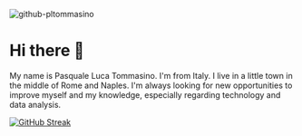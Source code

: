 ![github-pltommasino](https://github.com/pltommasino/pltommasino/assets/123829470/106e8b3b-21c2-46c8-a513-b81dbfaa76db)

# Hi there 👋

My name is Pasquale Luca Tommasino. I'm from Italy. I live in a little town in the middle of Rome and Naples. I'm always looking for new opportunities to improve myself and my knowledge, especially regarding technology and data analysis.

[![GitHub Streak](https://streak-stats.demolab.com?user=pltommasino&theme=dark&hide_longest_streak=true)](https://git.io/streak-stats)
